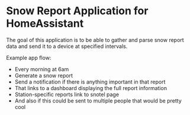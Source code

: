 # Snow Report Application for HomeAssistant

The goal of this application is to be able to gather and parse snow report data and send it to a device at specified intervals.

Example app flow:
- Every morning at 6am
- Generate a snow report
- Send a notification if there is anything important in that report
- That links to a dashboard displaying the full report information
- Station-specific reports link to snotel page
- And also if this could be sent to multiple people that would be pretty cool